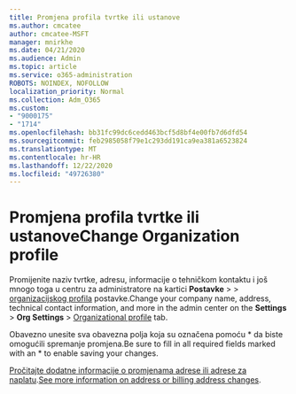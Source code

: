 ```yaml
---
title: Promjena profila tvrtke ili ustanove
ms.author: cmcatee
author: cmcatee-MSFT
manager: mnirkhe
ms.date: 04/21/2020
ms.audience: Admin
ms.topic: article
ms.service: o365-administration
ROBOTS: NOINDEX, NOFOLLOW
localization_priority: Normal
ms.collection: Adm_O365
ms.custom:
- "9000175"
- "1714"
ms.openlocfilehash: bb31fc99dc6cedd463bcf5d8bf4e00fb7d6dfd54
ms.sourcegitcommit: feb2985058f79e1c293dd191ca9ea381a6523824
ms.translationtype: MT
ms.contentlocale: hr-HR
ms.lasthandoff: 12/22/2020
ms.locfileid: "49726380"
---
```

# <a name="change-organization-profile"></a><span data-ttu-id="dbcac-102">Promjena profila tvrtke ili ustanove</span><span class="sxs-lookup"><span data-stu-id="dbcac-102">Change Organization profile</span></span>

<span data-ttu-id="dbcac-103">Promijenite naziv tvrtke, adresu, informacije o tehničkom kontaktu i još mnogo toga u centru za administratore na kartici **Postavke**  >    >  [organizacijskog profila](https://admin.microsoft.com/AdminPortal/Home#/Settings/OrganizationProfile/:/Settings/L1/OrganizationInformation) postavke.</span><span class="sxs-lookup"><span data-stu-id="dbcac-103">Change your company name, address, technical contact information, and more in the admin center on the **Settings** > **Org Settings** > [Organizational profile](https://admin.microsoft.com/AdminPortal/Home#/Settings/OrganizationProfile/:/Settings/L1/OrganizationInformation) tab.</span></span>

<span data-ttu-id="dbcac-104">Obavezno unesite sva obavezna polja koja su označena pomoću \* da biste omogućili spremanje promjena.</span><span class="sxs-lookup"><span data-stu-id="dbcac-104">Be sure to fill in all required fields marked with an \* to enable saving your changes.</span></span>

<span data-ttu-id="dbcac-105">[Pročitajte dodatne informacije o promjenama adrese ili adrese za naplatu](https://docs.microsoft.com/microsoft-365/admin/manage/change-address-contact-and-more).</span><span class="sxs-lookup"><span data-stu-id="dbcac-105">[See more information on address or billing address changes](https://docs.microsoft.com/microsoft-365/admin/manage/change-address-contact-and-more).</span></span>
